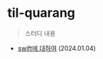 # til-quarang

> 스터디 내용

- [swift에 대하여](https://github.com/team-imad-study/TIL-quarang/wiki/Swift%EC%97%90-%EB%8C%80%ED%95%98%EC%97%AC)
 (2024.01.04)
